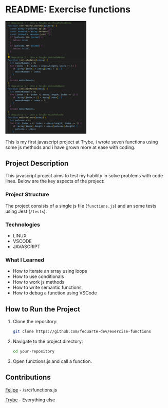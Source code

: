 # README: Exercise functions

<img src="assets/functions.png" alt="page" title="page" width=50%>

<br/>

This is my first javascript project at Trybe, i wrote seven functions using some js methods and i have grown more at ease with coding.

## Project Description

This javascript project aims to test my hability in solve problems with code lines. Below are the key aspects of the project:

### Project Structure

The project consists of a single js file (`functions.js`) and an some tests using Jest (`/tests`).

### Technologies

- LINUX
- VSCODE
- JAVASCRIPT

### What I Learned

- How to iterate an array using loops
- How to use conditionals
- How to work js methods
- How to write semantic functions
- How to debug a function using VSCode

## How to Run the Project

1. Clone the repository:

   ```bash
   git clone https://github.com/feduarte-dev/exercise-functions
   ```

2. Navigate to the project directory:

   ```bash
   cd your-repository
   ```

3. Open functions.js and call a function.

## Contributions

[Felipe](https://www.linkedin.com/in/feduarte-dev/) - /src/functions.js



[Trybe](https://www.betrybe.com/) - Everything else
